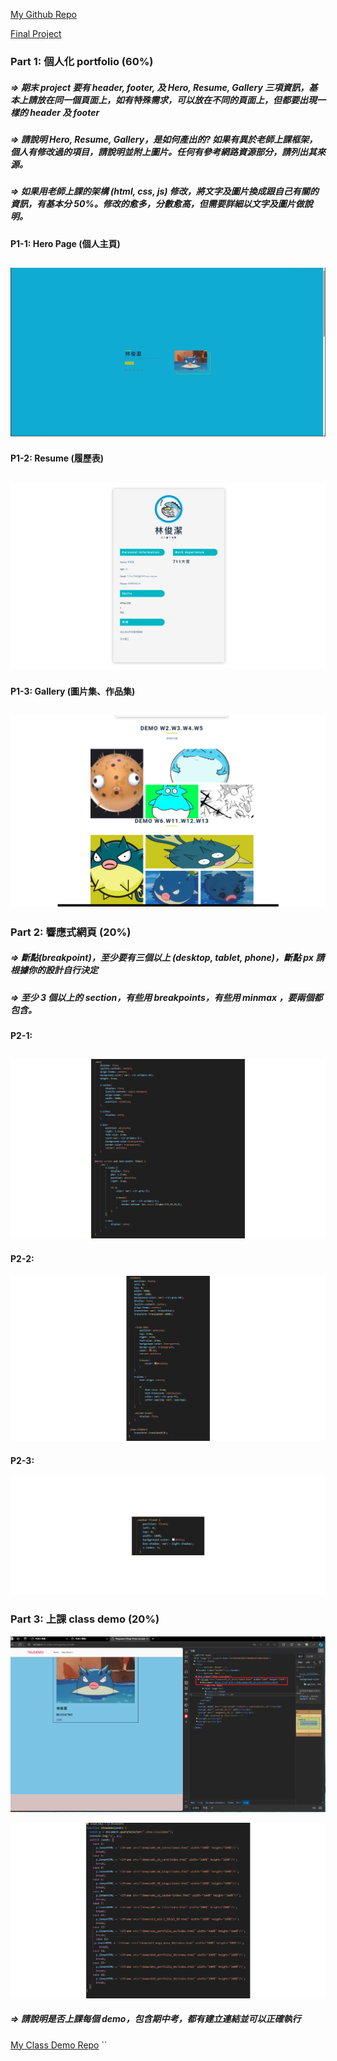 [My Github Repo](https://github.com/htchung/1121-web-id)

[Final Project](https://1121-web-id.vercel.app/)

### Part 1: 個人化 portfolio (60%)

##### => 期末 project 要有 header, footer, 及 Hero, Resume, Gallery 三項資訊，基本上請放在同一個頁面上，如有特殊需求，可以放在不同的頁面上，但都要出現一樣的 header 及 footer

##### => 請說明 Hero, Resume, Gallery，是如何產出的? 如果有異於老師上課框架，個人有修改過的項目，請說明並附上圖片。任何有參考網路資源部分，請列出其來源。

##### => 如果用老師上課的架構 (html, css, js) 修改，將文字及圖片換成跟自己有關的資訊，有基本分 50%。修改的愈多，分數愈高，但需要詳細以文字及圖片做說明。

#### P1-1: Hero Page (個人主頁)
![](p1-1.png)
---

#### P1-2: Resume (履歷表)
![](p1-2.png)
---

#### P1-3: Gallery (圖片集、作品集)
![](p1-3.png)
---

### Part 2: 響應式網頁 (20%)

##### => 斷點(breakpoint)，至少要有三個以上 (desktop, tablet, phone)，斷點 px 請根據你的設計自行決定

##### => 至少 3 個以上的 section，有些用 breakpoints，有些用 minmax ，要兩個都包含。

#### P2-1:
![](p2-1.png)
---

#### P2-2:
![](p2-2.png)

#### P2-3:
![](p2-3.png)
### Part 3: 上課 class demo (20%)
![](p3-1.png)

![](p3-2.png)

##### => 請說明是否上課每個 demo，包含期中考，都有建立連結並可以正確執行

[My Class Demo Repo](https://1121-web-id.vercel.app/demo/megamenu.html)
``